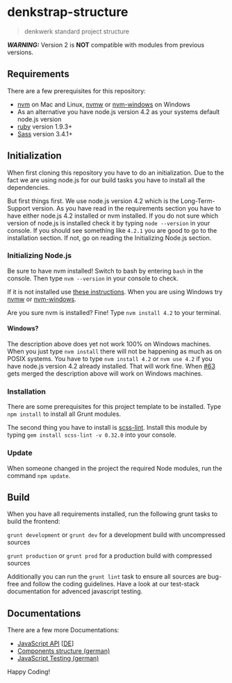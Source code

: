 # denkstrap-structure

> denkwerk standard project structure

***WARNING:*** Version 2 is **NOT** compatible with modules from previous versions.

## Requirements

There are a few prerequisites for this repository:

- [nvm](https://github.com/creationix/nvm) on Mac and Linux, [nvmw](https://github.com/hakobera/nvmw) or [nvm-windows](https://github.com/coreybutler/nvm-windows) on Windows
- As an alternative you have node.js version 4.2 as your systems default node.js version
- [ruby](https://www.ruby-lang.org/de/) version 1.9.3+
- [Sass](http://sass-lang.com/) version 3.4.1+

## Initialization

When first cloning this repository you have to do an initialization. Due to the fact we are
using node.js for our build tasks you have to install all the dependencies.

But first things first. We use node.js version 4.2 which is the Long-Term-Support version. As
you have read in the requirements section you have to have either node.js 4.2 installed or nvm
installed. If you do not sure which version of node.js is installed check it by typing ```node --version```
in your console. If you should see something like ```4.2.1``` you are good to go to the installation
section. If not, go on reading the Initializing Node.js section.

### Initializing Node.js

Be sure to have nvm installed! Switch to bash by entering ```bash``` in the console.
Then type ```nvm --version``` in your console to check.

If it is not installed use [these instructions](https://github.com/creationix/nvm#user-content-install-script). When you are using Windows try [nvmw](https://github.com/hakobera/nvmw) or [nvm-windows](https://github.com/coreybutler/nvm-windows).

Are you sure nvm is installed? Fine! Type ```nvm install 4.2``` to your terminal.

#### Windows?

The description above does yet not work 100% on Windows machines. When you just type ```nvm install```
there will not be happening as much as on POSIX systems. You have to type ```nvm install 4.2``` or
```nvm use 4.2``` if you have node.js version 4.2 already installed. That will work fine. When
[#63](https://github.com/hakobera/nvmw/pull/63) gets merged the description above will work on Windows machines.

### Installation

There are some prerequisites for this project template to be installed. Type ```npm install``` to
install all Grunt modules.

The second thing you have to install is [scss-lint](https://github.com/brigade/scss-lint). Install
this module by typing ```gem install scss-lint -v 0.32.0``` into your console.

### Update

When someone changed in the project the required Node modules, run the command ```npm update```.

## Build

When you have all requirements installed, run the following grunt tasks to build the frontend:

`grunt development` or `grunt dev` for a development build with uncompressed sources

`grunt production` or `grunt prod` for a production build with compressed sources

Additionally you can run the `grunt lint` task to ensure all sources are bug-free and follow the coding guidelines. Have a look at our test-stack documentation for advenced javascript testing.

## Documentations

There are a few more Documentations:
- [JavaScript API](docs/javascript_en.md) [[DE](docs/javascript.md)]
- [Components structure (german)](docs/komponenten.md)
- [JavaScript Testing (german)](docs/javascript-testing.md)

Happy Coding!
